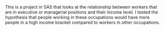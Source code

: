 This is a project in SAS that looks at the relationship between workers that are in executive or managerial positions and their income level. I tested the
hypothesis that people working in these occupations would have more people in a high income bracket compared to workers in other occupations.
